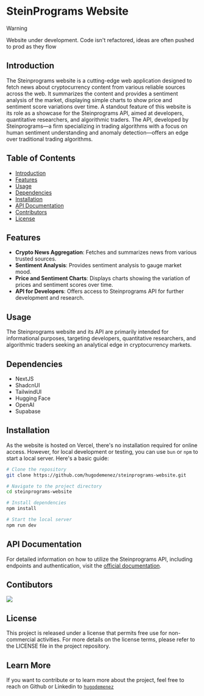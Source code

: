 # SteinPrograms Website

> [!WARNING]
> Website under development. Code isn't refactored, ideas are often pushed to prod as they flow

## Introduction

The Steinprograms website is a cutting-edge web application designed to fetch news about cryptocurrency content from various reliable sources across the web. It summarizes the content and provides a sentiment analysis of the market, displaying simple charts to show price and sentiment score variations over time. A standout feature of this website is its role as a showcase for the Steinprograms API, aimed at developers, quantitative researchers, and algorithmic traders. The API, developed by Steinprograms—a firm specializing in trading algorithms with a focus on human sentiment understanding and anomaly detection—offers an edge over traditional trading algorithms.

## Table of Contents

- [Introduction](#introduction)
- [Features](#features)
- [Usage](#usage)
- [Dependencies](#dependencies)
- [Installation](#installation)
- [API Documentation](#api-documentation)
- [Contributors](#contributors)
- [License](#license)

## Features

- **Crypto News Aggregation**: Fetches and summarizes news from various trusted sources.
- **Sentiment Analysis**: Provides sentiment analysis to gauge market mood.
- **Price and Sentiment Charts**: Displays charts showing the variation of prices and sentiment scores over time.
- **API for Developers**: Offers access to Steinprograms API for further development and research.

## Usage

The Steinprograms website and its API are primarily intended for informational purposes, targeting developers, quantitative researchers, and algorithmic traders seeking an analytical edge in cryptocurrency markets.

## Dependencies

- NextJS
- ShadcnUI
- TailwindUI
- Hugging Face
- OpenAI
- Supabase

## Installation

As the website is hosted on Vercel, there's no installation required for online access. However, for local development or testing, you can use `bun` or `npm` to start a local server. Here's a basic guide:

```bash
# Clone the repository 
git clone https://github.com/hugodemenez/steinprograms-website.git

# Navigate to the project directory
cd steinprograms-website

# Install dependencies
npm install

# Start the local server
npm run dev
```

## API Documentation
For detailed information on how to utilize the Steinprograms API, including endpoints and authentication, visit the [official documentation](http://api.steinprograms.com/doc).

## Contibutors

<a href="https://github.com/hugodemenez/steinprograms-website/graphs/contributors">
  <img src="https://contrib.rocks/image?repo=hugodemenez/steinprograms-website" />
</a>

## License

This project is released under a license that permits free use for non-commercial activities. For more details on the license terms, please refer to the LICENSE file in the project repository.

## Learn More

If you want to contribute or to learn more about the project, feel free to reach on Github or Linkedin to [`hugodemenez`](https://github.com/hugodemenez)

